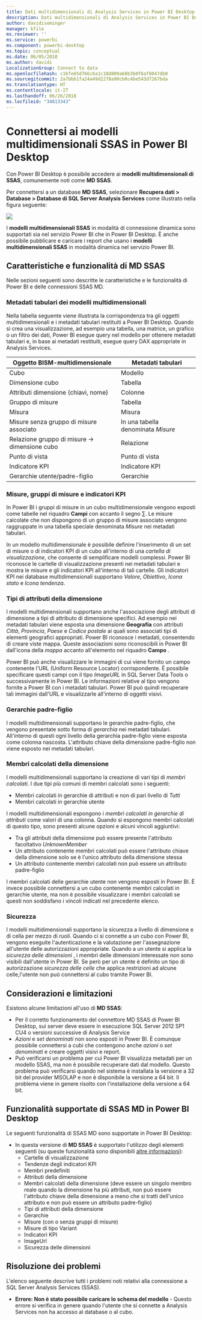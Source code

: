 ```yaml
---
title: Dati multidimensionali di Analysis Services in Power BI Desktop
description: Dati multidimensionali di Analysis Services in Power BI Desktop
author: davidiseminger
manager: kfile
ms.reviewer: ''
ms.service: powerbi
ms.component: powerbi-desktop
ms.topic: conceptual
ms.date: 06/05/2018
ms.author: davidi
LocalizationGroup: Connect to data
ms.openlocfilehash: c16fe65d766c6a1c18d809a68b3b0f6af8047db0
ms.sourcegitcommit: 2a7bbb1fa24a49d2278a90cb0c4be543d7267bda
ms.translationtype: HT
ms.contentlocale: it-IT
ms.lasthandoff: 06/26/2018
ms.locfileid: "34813343"
---
```

# <a name="connect-to-ssas-multidimensional-models-in-power-bi-desktop"></a>Connettersi ai modelli multidimensionali SSAS in Power BI Desktop
Con Power BI Desktop è possibile accedere ai **modelli multidimensionali di SSAS**, comunemente noti come **MD SSAS**.

Per connettersi a un database **MD SSAS**, selezionare **Recupera dati &gt; Database &gt; Database di SQL Server Analysis Services** come illustrato nella figura seguente:

![](media/desktop-ssas-multidimensional/ssas-multidimensional-2.png)

I **modelli multidimensionali SSAS** in modalità di connessione dinamica sono supportati sia nel servizio Power BI che in Power BI Desktop. È anche possibile pubblicare e caricare i report che usano i **modelli multidimensionali SSAS** in modalità dinamica nel servizio Power BI.

## <a name="capabilities-and-features-of-ssas-md"></a>Caratteristiche e funzionalità di MD SSAS
Nelle sezioni seguenti sono descritte le caratteristiche e le funzionalità di Power BI e delle connessioni SSAS MD.

### <a name="tabular-metadata-of-multidimensional-models"></a>Metadati tabulari dei modelli multidimensionali
Nella tabella seguente viene illustrata la corrispondenza tra gli oggetti multidimensionali e i metadati tabulari restituiti a Power BI Desktop. Quando si crea una visualizzazione, ad esempio una tabella, una matrice, un grafico o un filtro dei dati, Power BI esegue query nel modello per ottenere metadati tabulari e, in base ai metadati restituiti, esegue query DAX appropriate in Analysis Services.

| Oggetto BISM-multidimensionale | Metadati tabulari |
| --- | --- |
| Cubo |Modello |
| Dimensione cubo |Tabella |
| Attributi dimensione (chiavi, nome) |Colonne |
| Gruppo di misure |Tabella |
| Misura |Misura |
| Misure senza gruppo di misure associato |In una tabella denominata *Misure* |
| Relazione gruppo di misure -> dimensione cubo |Relazione |
| Punto di vista |Punto di vista |
| Indicatore KPI |Indicatore KPI |
| Gerarchie utente/padre-figlio |Gerarchie |

### <a name="measures-measure-groups-and-kpis"></a>Misure, gruppi di misure e indicatori KPI
In Power BI i gruppi di misure in un cubo multidimensionale vengono esposti come tabelle nel riquadro **Campi** con accanto il segno ∑. Le misure calcolate che non dispongono di un gruppo di misure associato vengono raggruppate in una tabella speciale denominata *Misure* nei metadati tabulari.

In un modello multidimensionale è possibile definire l'inserimento di un set di misure o di indicatori KPI di un cubo all'interno di una *cartella di visualizzazione*, che consente di semplificare modelli complessi. Power BI riconosce le cartelle di visualizzazione presenti nei metadati tabulari e mostra le misure e gli indicatori KPI all'interno di tali cartelle. Gli indicatori KPI nei database multidimensionali supportano *Valore*, *Obiettivo*, *Icona stato* e *Icona tendenza*.

### <a name="dimension-attribute-type"></a>Tipi di attributi della dimensione
I modelli multidimensionali supportano anche l'associazione degli attributi di dimensione a tipi di attributo di dimensione specifici. Ad esempio nei metadati tabulari viene esposta una dimensione **Geografia** con attributi *Città*, *Provincia*, *Paese* e *Codice postale* ai quali sono associati tipi di elementi geografici appropriati. Power BI riconosce i metadati, consentendo di creare viste mappa. Queste associazioni sono riconoscibili in Power BI dall'icona della *mappa* accanto all'elemento nel riquadro **Campo** .

Power BI può anche visualizzare le immagini di cui viene fornito un campo contenente l'URL (Uniform Resource Locator) corrispondente. È possibile specificare questi campi con il tipo *ImageURL* in SQL Server Data Tools o successivamente in Power BI. Le informazioni relative al tipo vengono fornite a Power BI con i metadati tabulari. Power BI può quindi recuperare tali immagini dall'URL e visualizzarle all'interno di oggetti visivi.

### <a name="parent-child-hierarchies"></a>Gerarchie padre-figlio
I modelli multidimensionali supportano le gerarchie padre-figlio, che vengono presentate sotto forma di *gerarchia* nei metadati tabulari. All'interno di questi ogni livello della gerarchia padre-figlio viene esposta come colonna nascosta. L'attributo chiave della dimensione padre-figlio non viene esposto nei metadati tabulari.

### <a name="dimension-calculated-members"></a>Membri calcolati della dimensione
I modelli multidimensionali supportano la creazione di vari tipi di *membri calcolati*. I due tipi più comuni di membri calcolati sono i seguenti:

* Membri calcolati in gerarchie di attributi e non di pari livello di *Tutti*
* Membri calcolati in gerarchie utente

I modelli multidimensionali espongono i *membri calcolati in gerarchie di attributi* come valori di una colonna. Quando si espongono membri calcolati di questo tipo, sono presenti alcune opzioni e alcuni vincoli aggiuntivi:

* Tra gli attributi della dimensione può essere presente l'attributo facoltativo *UnknownMember*
* Un attributo contenente membri calcolati può essere l'attributo chiave della dimensione solo se è l'unico attributo della dimensione stessa
* Un attributo contenente membri calcolati non può essere un attributo padre-figlio

I membri calcolati delle gerarchie utente non vengono esposti in Power BI. È invece possibile connettersi a un cubo contenente membri calcolati in gerarchie utente, ma non è possibile visualizzare i membri calcolati se questi non soddisfano i vincoli indicati nel precedente elenco.

### <a name="security"></a>Sicurezza
I modelli multidimensionali supportano la sicurezza a livello di dimensione e di cella per mezzo di *ruoli*. Quando ci si connette a un cubo con Power BI, vengono eseguite l'autenticazione e la valutazione per l'assegnazione all'utente delle autorizzazioni appropriate. Quando a un utente si applica la *sicurezza delle dimensioni* , i membri delle dimensioni interessate non sono visibili dall'utente in Power BI. Se però per un utente è definito un tipo di autorizzazione *sicurezza delle celle* che applica restrizioni ad alcune celle,l'utente non può connettersi al cubo tramite Power BI.

## <a name="considerations-and-limitations"></a>Considerazioni e limitazioni
Esistono alcune limitazioni all'uso di **MD SSAS**:

* Per il corretto funzionamento del connettore MD SSAS di Power BI Desktop, sui server deve essere in esecuzione SQL Server 2012 SP1 CU4 o versioni successive di Analysis Service
* *Azioni* e *set denominati* non sono esposti in Power BI. È comunque possibile connettersi a cubi che contengono anche *azioni* o *set denominati* e creare oggetti visivi e report.
* Può verificarsi un problema per cui Power BI visualizza metadati per un modello SSAS, ma non è possibile recuperare dati dal modello. Questo problema può verificarsi quando nel sistema è installata la versione a 32 bit del provider MSOLAP e non è disponibile la versione a 64 bit. Il problema viene in genere risolto con l'installazione della versione a 64 bit.

## <a name="supported-features-of-ssas-md-in-power-bi-desktop"></a>Funzionalità supportate di SSAS MD in Power BI Desktop
Le seguenti funzionalità di SSAS MD sono supportate in Power BI Desktop:

* In questa versione di **MD SSAS** è supportato l'utilizzo degli elementi seguenti (su queste funzionalità sono disponibili [altre informazioni](https://msdn.microsoft.com/library/jj969574.aspx)):
  * Cartelle di visualizzazione
  * Tendenze degli indicatori KPI
  * Membri predefiniti
  * Attributi della dimensione
  * Membri calcolati della dimensione (deve essere un singolo membro reale quando la dimensione ha più attributi, non può essere l'attributo chiave della dimensione a meno che si tratti dell'unico attributo e non può essere un attributo padre-figlio)
  * Tipi di attributi della dimensione
  * Gerarchie
  * Misure (con o senza gruppi di misure)
  * Misure di tipo Variant
  * Indicatori KPI
  * ImageUrl
  * Sicurezza delle dimensioni

## <a name="troubleshooting"></a>Risoluzione dei problemi 
L'elenco seguente descrive tutti i problemi noti relativi alla connessione a SQL Server Analysis Services (SSAS). 

* **Errore: Non è stato possibile caricare lo schema del modello** - Questo errore si verifica in genere quando l'utente che si connette a Analysis Services non ha accesso al database o al cubo.
